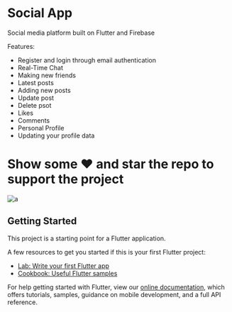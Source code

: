 # Social App

Social media platform built on Flutter and Firebase

Features:
- Register and login through email authentication
- Real-Time Chat
- Making new friends
- Latest posts
- Adding new posts
- Update post
- Delete psot
- Likes
- Comments
- Personal Profile
- Updating your profile data


# Show some ❤️ and star the repo to support the project
![a](https://user-images.githubusercontent.com/37597841/135648877-61e0caed-47cf-4814-bac5-d855dfb56655.jpg)


## Getting Started

This project is a starting point for a Flutter application.

A few resources to get you started if this is your first Flutter project:

- [Lab: Write your first Flutter app](https://flutter.dev/docs/get-started/codelab)
- [Cookbook: Useful Flutter samples](https://flutter.dev/docs/cookbook)

For help getting started with Flutter, view our
[online documentation](https://flutter.dev/docs), which offers tutorials,
samples, guidance on mobile development, and a full API reference.
